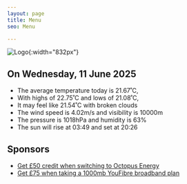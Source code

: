```yaml
---
layout: page
title: Menu
seo: Menu

---
```


![Logo](/images/logo.jpg){:width="832px"}

<!-- weather_marker starts -->
## On Wednesday, 11 June 2025

- The average temperature today is 21.67˚C,
- With highs of 22.75˚C and lows of 21.08˚C,
- It may feel like 21.54˚C with broken clouds
- The wind speed is 4.02m/s and visibility is 10000m
- The pressure is 1018hPa and humidity is 63%
- The sun will rise at 03:49 and set at 20:26

<!-- weather_marker ends -->

## Sponsors

- [Get £50 credit when switching to Octopus Energy](https://bit.ly/3oD1nnS)
- [Get £75 when taking a 1000mb YouFibre broadband plan](https://aklam.io/91zWhU?)
